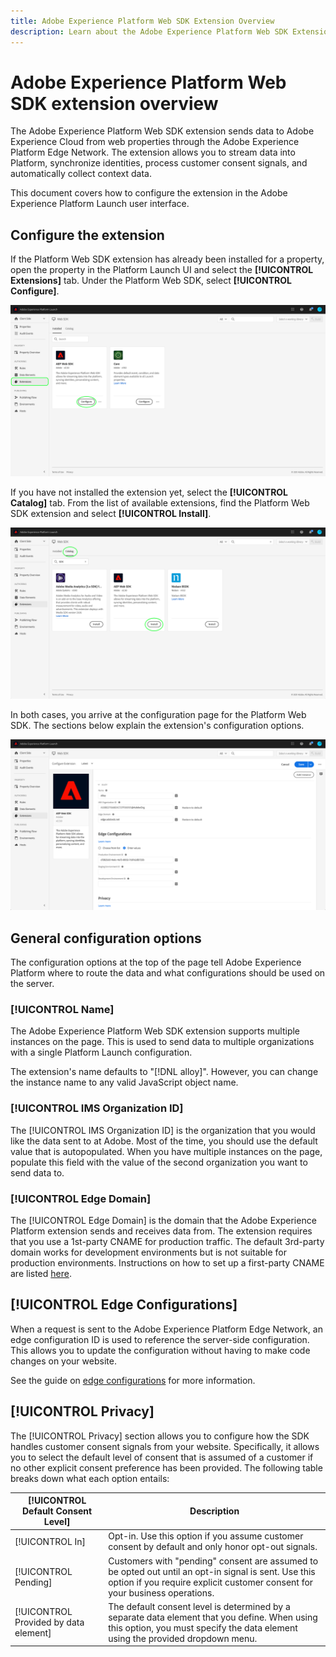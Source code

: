 ```yaml
---
title: Adobe Experience Platform Web SDK Extension Overview
description: Learn about the Adobe Experience Platform Web SDK Extension for Adobe Experience Platform Launch
---
```


# Adobe Experience Platform Web SDK extension overview

The Adobe Experience Platform Web SDK extension sends data to Adobe Experience Cloud from web properties through the Adobe Experience Platform Edge Network. The extension allows you to stream data into Platform, synchronize identities, process customer consent signals, and automatically collect context data. 

This document covers how to configure the extension in the Adobe Experience Platform Launch user interface.

## Configure the extension

If the Platform Web SDK extension has already been installed for a property, open the property in the Platform Launch UI and select the **[!UICONTROL Extensions]** tab. Under the Platform Web SDK, select **[!UICONTROL Configure]**.

![](../images/extension/overview/configure.png)

If you have not installed the extension yet, select the **[!UICONTROL Catalog]** tab. From the list of available extensions, find the Platform Web SDK extension and select **[!UICONTROL Install]**.

![](../images/extension/overview/install.png)

In both cases, you arrive at the configuration page for the Platform Web SDK. The sections below explain the extension's configuration options.

![](../images/extension/overview/config-screen.png)

## General configuration options

The configuration options at the top of the page tell Adobe Experience Platform where to route the data and what configurations should be used on the server. 

### [!UICONTROL Name]

The Adobe Experience Platform Web SDK extension supports multiple instances on the page. This is used to send data to multiple organizations with a single Platform Launch configuration. 

The extension's name defaults to "[!DNL alloy]". However, you can change the instance name to any valid JavaScript object name.

### **[!UICONTROL IMS Organization ID]**

The [!UICONTROL IMS Organization ID] is the organization that you would like the data sent to at Adobe. Most of the time, you should use the default value that is autopopulated. When you have multiple instances on the page, populate this field with the value of the second organization you want to send data to. 

### **[!UICONTROL Edge Domain]**

The [!UICONTROL Edge Domain] is the domain that the Adobe Experience Platform extension sends and receives data from. The extension requires that you use a 1st-party CNAME for production traffic. The default 3rd-party domain works for development environments but is not suitable for production environments. Instructions on how to set up a first-party CNAME are listed [here](https://docs.adobe.com/content/help/en/core-services/interface/ec-cookies/cookies-first-party.html). 

## [!UICONTROL Edge Configurations]

When a request is sent to the Adobe Experience Platform Edge Network, an edge configuration ID is used to reference the server-side configuration. This allows you to update the configuration without having to make code changes on your website.

See the guide on [edge configurations](../fundamentals/edge-configuration.md) for more information.

## [!UICONTROL Privacy]

The [!UICONTROL Privacy] section allows you to configure how the SDK handles customer consent signals from your website. Specifically, it allows you to select the default level of consent that is assumed of a customer if no other explicit consent preference has been provided. The following table breaks down what each option entails:

| [!UICONTROL Default Consent Level] | Description |
| --- | --- |
| [!UICONTROL In] | Opt-in. Use this option if you assume customer consent by default and only honor opt-out signals. |
| [!UICONTROL Pending] | Customers with "pending" consent are assumed to be opted out until an opt-in signal is sent. Use this option if you require explicit customer consent for your business operations. |
| [!UICONTROL Provided by data element] | The default consent level is determined by a separate data element that you define. When using this option, you must specify the data element using the provided dropdown menu. |
